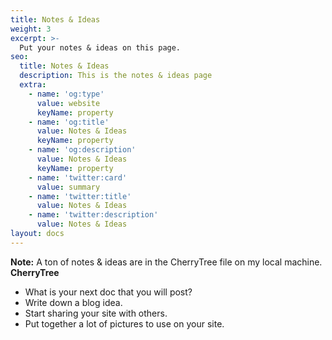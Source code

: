 ```yaml
---
title: Notes & Ideas
weight: 3
excerpt: >-
  Put your notes & ideas on this page.
seo:
  title: Notes & Ideas
  description: This is the notes & ideas page
  extra:
    - name: 'og:type'
      value: website
      keyName: property
    - name: 'og:title'
      value: Notes & Ideas
      keyName: property
    - name: 'og:description'
      value: Notes & Ideas
      keyName: property
    - name: 'twitter:card'
      value: summary
    - name: 'twitter:title'
      value: Notes & Ideas
    - name: 'twitter:description'
      value: Notes & Ideas
layout: docs
---
```


<div class="note">
  <strong>Note:</strong>
  A ton of notes & ideas are in the CherryTree file on my local machine. <strong>CherryTree</strong>
</div>

* What is your next doc that you will post?
* Write down a blog idea.
* Start sharing your site with others.
* Put together a lot of pictures to use on your site.


